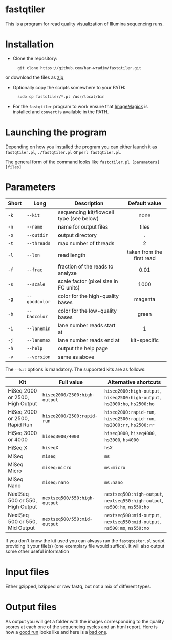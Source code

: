 # fastqtiler

This is a program for read quality visualization of Illumina sequencing runs.

Installation
============

* Clone the repository:

		git clone https://github.com/har-wradim/fastqtiler.git

or download the files as [zip](https://github.com/har-wradim/fastqtiler/archive/master.zip)

* Optionally copy the scripts somewhere to your PATH:

		sudo cp fastqtiler/*.pl /usr/local/bin

* For the `fastqtiler` program to work ensure that [ImageMagick](http://www.imagemagick.org/script/index.php) is installed and `convert` is available in the PATH.

Launching the program
=====================

Depending on how you installed the program you can either launch it as `fastqtiler.pl`, `./fastqtiler.pl` or `perl fastqtiler.pl`.

The general form of the command looks like `fastqtiler.pl [parameters] [files]`

Parameters
==========

| **Short** | **Long**      |               **Description**                |     **Default value**     |
|-----------|---------------|----------------------------------------------|:-------------------------:|
| `-k`      | `--kit`       | sequencing **k**it/flowcell type (see below) | none                      |
| `-n`      | `--name`      | **n**ame for output files                    | tiles                     |
| `-o`      | `--outdir`    | **o**utput directory                         | .                         |
| `-t`      | `--threads`   | max number of **t**hreads                    | 2                         |
| `-l`      | `--len`       | read **l**ength                              | taken from the first read |
| `-f`      | `--frac`      | **f**raction of the reads to analyze         | 0.01                      |
| `-s`      | `--scale`     | **s**cale factor (pixel size in FC units)    | 1000                      |
| `-g`      | `--goodcolor` | color for the high-quality bases             | magenta                   |
| `-b`      | `--badcolor`  | color for the low-quality bases              | green                     |
| `-i`      | `--lanemin`   | lane number reads start at                   | 1                         |
| `-j`      | `--lanemax`   | lane number reads end   at                   | kit-specific              |
| `-h`      | `--help`      | output the help page                         |                           |
| `-v`      | `--version`   | same as above                                |                           |

The `--kit` options is mandatory. The supported kits are as follows:

| **Kit**                         | **Full value**               | **Alternative shortcuts**                                                  |
|---------------------------------|------------------------------|----------------------------------------------------------------------------|
| HiSeq 2000 or 2500, High Output | `hiseq2000/2500:high-output` | `hiseq2000:high-output`, `hiseq2500:high-output`, `hs2000:ho`, `hs2500:ho` |
| HiSeq 2000 or 2500, Rapid Run   | `hiseq2000/2500:rapid-run`   | `hiseq2000:rapid-run`, `hiseq2500:rapid-run`, `hs2000:rr`, `hs2500:rr`     |
| HiSeq 3000 or 4000              | `hiseq3000/4000`             | `hiseq3000`, `hiseq4000`, `hs3000`, `hs4000`                               |
| HiSeq X                         | `hiseqX`                     | `hsX`                                                                      |
| MiSeq                           | `miseq`                      | `ms`                                                                       |
| MiSeq Micro                     | `miseq:micro`                | `ms:micro`                                                                 |
| MiSeq Nano                      | `miseq:nano`                 | `ms:nano`                                                                  |
| NextSeq 500 or 550, High Output | `nextseq500/550:high-output` | `nextseq500:high-output`, `nextseq550:high-output`, `ns500:ho`, `ns550:ho` |
| NextSeq 500 or 550, Mid Output  | `nextseq500/550:mid-output`  | `nextseq500:mid-output`, `nextseq550:mid-output`, `ns500:mo`, `ns550:mo`   |

If you don't know the kit used you can always run the `fastqtester.pl` script providing it your file(s) (one exemplary file would suffice). It will also output some other useful information

Input files
===========

Either gzipped, bzipped or raw fastq, but not a mix of different types.

Output files
============

As output you will get a folder with the images corresponding to the quality scores at each one of the sequencing cycles and an html report. Here is how a [good run](http://har-wradim.github.io/fastqtiler/good.html) looks like and here is a [bad one](http://har-wradim.github.io/fastqtiler/bad.html).
